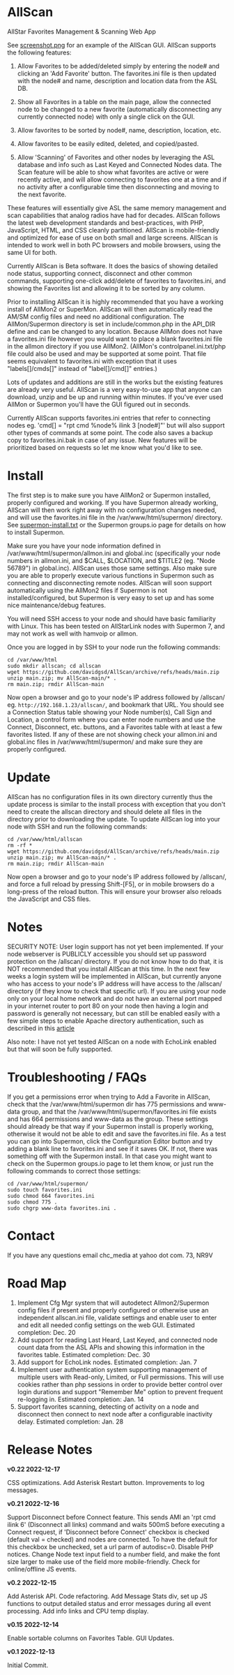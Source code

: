 # AllScan
AllStar Favorites Management &amp; Scanning Web App

See [screenshot.png](https://github.com/davidgsd/AllScan/blob/main/screenshot.png) for an example of the AllScan GUI. AllScan supports the following features:

1. Allow Favorites to be added/deleted simply by entering the node# and clicking an 'Add Favorite' button. The favorites.ini file is then updated with the node# and name, description and location data from the ASL DB.

2. Show all Favorites in a table on the main page, allow the connected node to be changed to a new favorite (automatically disconnecting any currently connected node) with only a single click on the GUI.

3. Allow favorites to be sorted by node#, name, description, location, etc.

4. Allow favorites to be easily edited, deleted, and copied/pasted.

5. Allow 'Scanning' of Favorites and other nodes by leveraging the ASL database and info such as Last Keyed and Connected Nodes data. The Scan feature will be able to show what favorites are active or were recently active, and will allow connecting to favorites one at a time and if no activity after a configurable time then disconnecting and moving to the next favorite.

These features will essentially give ASL the same memory management and scan capabilities that analog radios have had for decades. AllScan follows the latest web development standards and best-practices, with PHP, JavaScript, HTML, and CSS cleanly partitioned. AllScan is mobile-friendly and optimized for ease of use on both small and large screens. AllScan is intended to work well in both PC browsers and mobile browsers, using the same UI for both.

Currently AllScan is Beta software. It does the basics of showing detailed node status, supporting connect, disconnect and other common commands, supporting one-click add/delete of favorites to favorites.ini, and showing the Favorites list and allowing it to be sorted by any column.

Prior to installing AllScan it is highly recommended that you have a working install of AllMon2 or SuperMon. AllScan will then automatically read the AM/SM config files and need no additional configuration. The AllMon/Supermon directory is set in include/common.php in the API_DIR define and can be changed to any location. Because AllMon does not have a favorites.ini file however you would want to place a blank favorites.ini file in the allmon directory if you use AllMon2. (AllMon's controlpanel.ini.txt/php file could also be used and may be supported at some point. That file seems equivalent to favorites.ini with exception that it uses "labels[]/cmds[]" instead of "label[]/cmd[]" entries.)

Lots of updates and additions are still in the works but the existing features are already very useful. AllScan is a very easy-to-use app that anyone can download, unzip and be up and running within minutes. If you've ever used AllMon or Supermon you'll have the GUI figured out in seconds.

Currently AllScan supports favorites.ini entries that refer to connecting nodes eg. 'cmd[] = "rpt cmd %node% ilink 3 [node#]"' but will also support other types of commands at some point. The code also saves a backup copy to favorites.ini.bak in case of any issue. New features will be prioritized based on requests so let me know what you'd like to see.

# Install
The first step is to make sure you have AllMon2 or Supermon installed, properly configured and working. If you have Supermon already working, AllScan will then work right away with no configuration changes needed, and will use the favorites.ini file in the /var/www/html/supermon/ directory. See [supermon-install.txt](https://github.com/davidgsd/AllScan/blob/main/docs/supermon-install.txt) or the Supermon groups.io page for details on how to install Supermon.

Make sure you have your node information defined in /var/www/html/supermon/allmon.ini and global.inc (specifically your node numbers in allmon.ini, and $CALL, $LOCATION, and $TITLE2 (eg. "Node 56789") in global.inc). AllScan uses those same settings. Also make sure you are able to properly execute various functions in Supermon such as connecting and disconnecting remote nodes. AllScan will soon support automatically using the AllMon2 files if Supermon is not installed/configured, but Supermon is very easy to set up and has some nice maintenance/debug features.

You will need SSH access to your node and should have basic familiarity with Linux. This has been tested on AllStarLink nodes with Supermon 7, and may not work as well with hamvoip or allmon.

Once you are logged in by SSH to your node run the following commands:

	cd /var/www/html
	sudo mkdir allscan; cd allscan
	wget https://github.com/davidgsd/AllScan/archive/refs/heads/main.zip
	unzip main.zip; mv AllScan-main/* .
	rm main.zip; rmdir AllScan-main

Now open a browser and go to your node's IP address followed by /allscan/ eg. `http://192.168.1.23/allscan/`, and bookmark that URL. You should see a Connection Status table showing your Node number(s), Call Sign and Location, a control form where you can enter node numbers and use the Connect, Disconnect, etc. buttons, and a Favorites table with at least a few favorites listed. If any of these are not showing check your allmon.ini and global.inc files in /var/www/html/supermon/ and make sure they are properly configured.

# Update
AllScan has no configuration files in its own directory currently thus the update process is similar to the install process with exception that you don't need to create the allscan directory and should delete all files in the directory prior to downloading the update. To update AllScan log into your node with SSH and run the following commands:

	cd /var/www/html/allscan
	rm -rf *
	wget https://github.com/davidgsd/AllScan/archive/refs/heads/main.zip
	unzip main.zip; mv AllScan-main/* .
	rm main.zip; rmdir AllScan-main

Now open a browser and go to your node's IP address followed by /allscan/, and force a full reload by pressing Shift-[F5], or in mobile browsers do a long-press of the reload button. This will ensure your browser also reloads the JavaScript and CSS files.

# Notes
SECURITY NOTE: User login support has not yet been implemented. If your node webserver is PUBLICLY accessible you should set up password protection on the /allscan/ directory. If you do not know how to do that, it is NOT recommended that you install AllScan at this time. In the next few weeks a login system will be implemented in AllScan, but currently anyone who has access to your node's IP address will have access to the /allscan/ directory (if they know to check that specific url). If you are using your node only on your local home network and do not have an external port mapped in your internet router to port 80 on your node then having a login and password is generally not necessary, but can still be enabled easily with a few simple steps to enable Apache directory authentication, such as described in this [article](https://www.digitalocean.com/community/tutorials/how-to-set-up-password-authentication-with-apache-on-ubuntu-20-04)

Also note: I have not yet tested AllScan on a node with EchoLink enabled but that will soon be fully supported.

# Troubleshooting / FAQs
If you get a permissions error when trying to Add a Favorite in AllScan, check that the /var/www/html/supermon dir has 775 permissions and www-data group, and that the /var/www/html/supermon/favorites.ini file exists and has 664 permissions and www-data as the group. These settings should already be that way if your Supermon install is properly working, otherwise it would not be able to edit and save the favorites.ini file. As a test you can go into Supermon, click the Configuration Editor button and try adding a blank line to favorites.ini and see if it saves OK. If not, there was something off with the Supermon install. In that case you might want to check on the Supermon groups.io page to let them know, or just run the following commands to correct those settings:

	cd /var/www/html/supermon/
	sudo touch favorites.ini
	sudo chmod 664 favorites.ini
	sudo chmod 775 .
	sudo chgrp www-data favorites.ini .
	
# Contact
If you have any questions email chc_media at yahoo dot com. 73, NR9V

# Road Map
1. Implement Cfg Mgr system that will autodetect Allmon2/Supermon config files if present and properly configured or otherwise use an independent allscan.ini file, validate settings and enable user to enter and edit all needed config settings on the web GUI. Estimated completion: Dec. 20
2. Add support for reading Last Heard, Last Keyed, and connected node count data from the ASL APIs and showing this information in the favorites table. Estimated completion: Dec. 30
3. Add support for EchoLink nodes. Estimated completion: Jan. 7
4. Implement user authentication system supporting management of multiple users with Read-only, Limited, or Full permissions. This will use cookies rather than php sessions in order to provide better control over login durations and support "Remember Me" option to prevent frequent re-logging in. Estimated completion: Jan. 14
5. Support favorites scanning, detecting of activity on a node and disconnect then connect to next node after a configurable inactivity delay. Estimated completion: Jan. 28

# Release Notes
**v0.22 2022-12-17**

CSS optimizations. Add Asterisk Restart button. Improvements to log messages.

**v0.21 2022-12-16**

Support Disconnect before Connect feature. This sends AMI an 'rpt cmd ilink 6' (Disconnect all links) command and waits 500mS before executing a Connect request, if 'Disconnect before Connect' checkbox is checked (default val = checked) and nodes are connected. To have the default for this checkbox be unchecked, set a url parm of autodisc=0. Disable PHP notices. Change Node text input field to a number field, and make the font size larger to make use of the field more mobile-friendly. Check for online/offline JS events.

**v0.2 2022-12-15**

Add Asterisk API. Code refactoring. Add Message Stats div, set up JS functions to output detailed status and error messages during all event processing. Add info links and CPU temp display.

**v0.15 2022-12-14**

Enable sortable columns on Favorites Table. GUI Updates.

**v0.1 2022-12-13**

Initial Commit.
